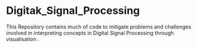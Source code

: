 # Digitak_Signal_Processing
This Repository contains much of code to mitigate problems and challenges involved in interpreting concepts in Digital Signal Processing through visualisation .
